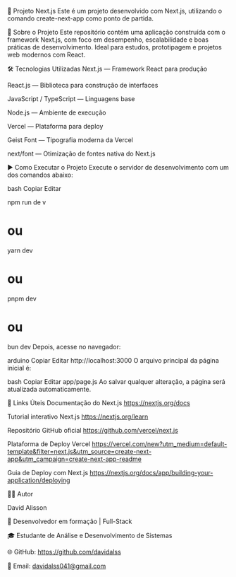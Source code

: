 🚀 Projeto Next.js
Este é um projeto desenvolvido com Next.js, utilizando o comando create-next-app como ponto de partida.

📌 Sobre o Projeto
Este repositório contém uma aplicação construída com o framework Next.js, com foco em desempenho, escalabilidade e boas práticas de desenvolvimento. Ideal para estudos, prototipagem e projetos web modernos com React.

🛠️ Tecnologias Utilizadas
Next.js — Framework React para produção

React.js — Biblioteca para construção de interfaces

JavaScript / TypeScript — Linguagens base

Node.js — Ambiente de execução

Vercel — Plataforma para deploy

Geist Font — Tipografia moderna da Vercel

next/font — Otimização de fontes nativa do Next.js

▶️ Como Executar o Projeto
Execute o servidor de desenvolvimento com um dos comandos abaixo:

bash
Copiar
Editar

npm run de
v
# ou
yarn dev

# ou
pnpm dev
# ou

bun dev
Depois, acesse no navegador:

arduino
Copiar
Editar
http://localhost:3000
O arquivo principal da página inicial é:

bash
Copiar
Editar
app/page.js
Ao salvar qualquer alteração, a página será atualizada automaticamente.

🔗 Links Úteis
Documentação do Next.js
https://nextjs.org/docs

Tutorial interativo Next.js
https://nextjs.org/learn

Repositório GitHub oficial
https://github.com/vercel/next.js

Plataforma de Deploy Vercel
https://vercel.com/new?utm_medium=default-template&filter=next.js&utm_source=create-next-app&utm_campaign=create-next-app-readme

Guia de Deploy com Next.js
https://nextjs.org/docs/app/building-your-application/deploying

👨‍💻 Autor

David Alisson

💼 Desenvolvedor em formação | Full-Stack

🎓 Estudante de Análise e Desenvolvimento de Sistemas

🌐 GitHub: https://github.com/davidalss

📧 Email: davidalss041@gmail.com
